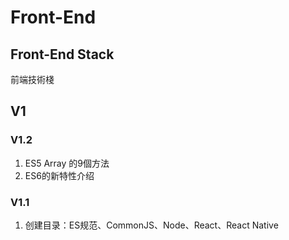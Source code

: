 # Front-End

## Front-End Stack

前端技術棧

## V1

### V1.2

1. ES5 Array 的9個方法
2. ES6的新特性介绍

### V1.1

1. 创建目录：ES规范、CommonJS、Node、React、React Native

